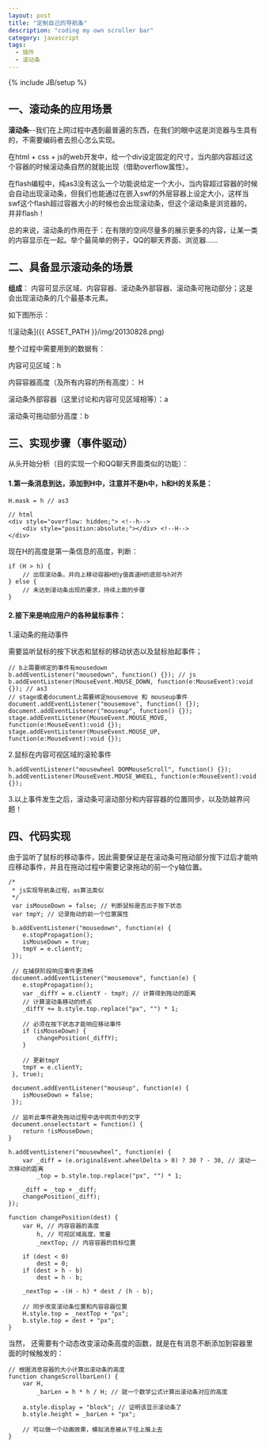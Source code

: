 ```yaml
---
layout: post
title: "定制自己的导航条"
description: "coding my own scroller bar"
category: javascript
tags: 
  - 插件
  - 滚动条
---
```

{% include JB/setup %}

## 一、滚动条的应用场景

__滚动条__--我们在上网过程中遇到最普遍的东西，在我们的眼中这是浏览器与生具有的，不需要编码者去担心怎么实现。

在html + css + js的web开发中，给一个div设定固定的尺寸，当内部内容超过这个容器的时候滚动条自然的就能出现（借助overflow属性）。

在flash编程中，纯as3没有这么一个功能说给定一个大小，当内容超过容器的时候会自动出现滚动条，但我们也能通过在嵌入swf的外层容器上设定大小，这样当swf这个flash超过容器大小的时候也会出现滚动条，但这个滚动条是浏览器的，并非flash！

总的来说，滚动条的作用在于：在有限的空间尽量多的展示更多的内容，让某一类的内容显示在一起。举个最简单的例子，QQ的聊天界面、浏览器……

## 二、具备显示滚动条的场景

__组成__： 内容可显示区域、内容容器、滚动条外部容器、滚动条可拖动部分；这是会出现滚动条的几个最基本元素。

如下图所示：

![滚动条]({{ ASSET_PATH }}/img/20130828.png)

整个过程中需要用到的数据有：

内容可见区域：h

内容容器高度（及所有内容的所有高度）： H

滚动条外部容器（这里讨论和内容可见区域相等）：a

滚动条可拖动部分高度：b
<!--more-->

## 三、实现步骤（事件驱动）

从头开始分析（目的实现一个和QQ聊天界面类似的功能）：

#### 1.第一条消息到达，添加到H中，注意并不是h中，h和H的关系是：

	H.mask = h // as3
	
	// html
	<div style="overflow: hidden;"> <!--h-->
		<div style="position:absolute;"></div> <!--H-->
	</div>

现在H的高度是第一条信息的高度，判断：

	if (H > h) {
 		// 出现滚动条，并向上移动容器H的y值直道H的底部与h对齐
    } else {
		// 未达到滚动条出现的要求，持续上面的步骤
	}

#### 2.接下来是响应用户的各种鼠标事件：

1.滚动条的拖动事件

需要监听鼠标的按下状态和鼠标的移动状态以及鼠标抬起事件；

	// b上需要绑定的事件有mousedown
	b.addEventListener("mousedown", function() {}); // js
	b.addEventListener(MouseEvent.MOUSE_DOWN, function(e:MouseEvent):void {}); // as3
	// stage或者document上需要绑定mousemove 和 mouseup事件
	document.addEventListener("mousemove", function() {});
	document.addEventListener("mouseup", function() {});
	stage.addEventListener(MouseEvent.MOUSE_MOVE, function(e:MouseEvent):void {});
	stage.addEventListener(MouseEvent.MOUSE_UP, function(e:MouseEvent):void {});

2.鼠标在内容可视区域的滚轮事件

	h.addEventListener("mousewheel DOMMouseScroll", function() {});
	h.addEventListener(MouseEvent.MOUSE_WHEEL, function(e:MouseEvent):void {});

3.以上事件发生之后，滚动条可滚动部分和内容容器的位置同步，以及防越界问题！

## 四、代码实现

由于监听了鼠标的移动事件，因此需要保证是在滚动条可拖动部分按下过后才能响应移动事件，并且在拖动过程中需要记录拖动的前一个y轴位置。

	/*
	 * js实现导航条过程，as算法类似
	 */
	 var isMouseDown = false; // 判断鼠标是否出于按下状态
	 var tmpY; // 记录拖动的前一个位置属性
	 
	 b.addEventListener("mousedown", function(e) {
		e.stopPropagation();
		isMouseDown = true;
		tmpY = e.clientY;
	 });
	 
	 // 在捕获阶段响应事件更流畅
	 document.addEventListener("mousemove", function(e) {
		e.stopPropagation();
		var _diffY = e.clientY - tmpY; // 计算得到拖动的距离
		// 计算滚动条移动的终点
		_diffY += b.style.top.replace("px", "") * 1;
		
		// 必须在按下状态才能响应移动事件
		if (isMouseDown) {
			changePosition(_diffY);
		}
		
		// 更新tmpY
		tmpY = e.clientY;
	 }, true);
	 
	 document.addEventListener("mouseup", function(e) {
		isMouseDown = false;
	 });
	 
	 // 监听此事件避免拖动过程中选中网页中的文字
	 document.onselectstart = function() {
	    return !isMouseDown;
	}
	
	h.addEventListener("mousewheel", function(e) {
		var _diff = (e.originalEvent.wheelDelta > 0) ? 30 ? - 30, // 滚动一次移动的距离
			_top = b.style.top.replace("px", "") * 1;
		
		_diff = _top + _diff;
		changePosition(_diff);
	});
	
	function changePosition(dest) {
		var H, // 内容容器的高度
		    h, // 可视区域高度，常量
			_nextTop; // 内容容器的目标位置
			
		if (dest < 0)
			dest = 0;
		if (dest > h - b)
			dest = h - b;
			
		_nextTop = -(H - h) * dest / (h - b);
		
		// 同步改变滚动条位置和内容容器位置
		H.style.top = _nextTop + "px";
		b.style.top = dest + "px";
	}

当然， 还需要有个动态改变滚动条高度的函数，就是在有消息不断添加到容器里面的时候触发的：

	// 根据消息容器的大小计算出滚动条的高度
	function changeScrollbarLen() {
		var H,
			_barLen = h * h / H; // 就一个数学公式计算出滚动条对应的高度
			
		a.style.display = "block"; // 证明该显示滚动条了
		b.style.height = _barLen + "px";
		
		// 可以做一个动画效果，模拟消息被从下往上推上去
	}


